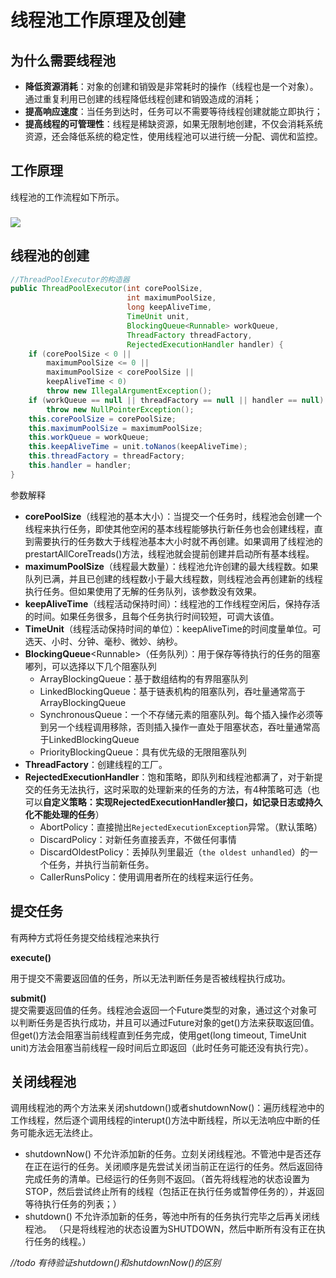 # 线程池工作原理及创建

## 为什么需要线程池

* **降低资源消耗**：对象的创建和销毁是非常耗时的操作（线程也是一个对象）。通过重复利用已创建的线程降低线程创建和销毁造成的消耗；
* **提高响应速度**：当任务到达时，任务可以不需要等待线程创建就能立即执行；
* **提高线程的可管理性**：线程是稀缺资源，如果无限制地创建，不仅会消耗系统资源，还会降低系统的稳定性，使用线程池可以进行统一分配、调优和监控。

## 工作原理

线程池的工作流程如下所示。

### ![](https://upload-images.jianshu.io/upload_images/1932449-7b4da1c878b378cb.png?imageMogr2/auto-orient/strip|imageView2/2/w/604/format/webp)

## 线程池的创建

```java
//ThreadPoolExecutor的构造器
public ThreadPoolExecutor(int corePoolSize,                                
                          int maximumPoolSize,                             
                          long keepAliveTime,                              
                          TimeUnit unit,                                   
                          BlockingQueue<Runnable> workQueue,               
                          ThreadFactory threadFactory,                     
                          RejectedExecutionHandler handler) {              
    if (corePoolSize < 0 ||                                                
        maximumPoolSize <= 0 ||                                            
        maximumPoolSize < corePoolSize ||                                  
        keepAliveTime < 0)                                                 
        throw new IllegalArgumentException();                              
    if (workQueue == null || threadFactory == null || handler == null)     
        throw new NullPointerException();                                  
    this.corePoolSize = corePoolSize;                                      
    this.maximumPoolSize = maximumPoolSize;                                
    this.workQueue = workQueue;                                            
    this.keepAliveTime = unit.toNanos(keepAliveTime);                      
    this.threadFactory = threadFactory;                                    
    this.handler = handler;                                                
}
```

参数解释

* **corePoolSize**（线程池的基本大小）：当提交一个任务时，线程池会创建一个线程来执行任务，即使其他空闲的基本线程能够执行新任务也会创建线程，直到需要执行的任务数大于线程池基本大小时就不再创建。如果调用了线程池的prestartAllCoreTreads\(\)方法，线程池就会提前创建并启动所有基本线程。
* **maximumPoolSize**（线程最大数量）：线程池允许创建的最大线程数。如果队列已满，并且已创建的线程数小于最大线程数，则线程池会再创建新的线程执行任务。但如果使用了无解的任务队列，该参数没有效果。
* **keepAliveTime**（线程活动保持时间）：线程池的工作线程空闲后，保持存活的时间。如果任务很多，且每个任务执行时间较短，可调大该值。
* **TimeUnit**（线程活动保持时间的单位）：keepAliveTime的时间度量单位。可选天、小时、分钟、毫秒、微妙、纳秒。
* **BlockingQueue**&lt;Runnable&gt;（任务队列）：用于保存等待执行的任务的阻塞嘟列，可以选择以下几个阻塞队列
  * ArrayBlockingQueue：基于数组结构的有界阻塞队列
  * LinkedBlockingQueue：基于链表机构的阻塞队列，吞吐量通常高于ArrayBlockingQueue
  * SynchronousQueue：一个不存储元素的阻塞队列。每个插入操作必须等到另一个线程调用移除，否则插入操作一直处于阻塞状态，吞吐量通常高于LinkedBlockingQueue
  * PriorityBlockingQueue：具有优先级的无限阻塞队列
* **ThreadFactory**：创建线程的工厂。
* **RejectedExecutionHandler**：饱和策略，即队列和线程池都满了，对于新提交的任务无法执行，这时采取的处理新来的任务的方法，有4种策略可选（也可以**自定义策略：实现RejectedExecutionHandler接口，如记录日志或持久化不能处理的任务**）
  * AbortPolicy：直接抛出`RejectedExecutionException`异常。（默认策略）
  * DiscardPolicy：对新任务直接丢弃，不做任何事情
  * DiscardOldestPolicy：丢掉队列里最近（`the oldest unhandled`）的一个任务，并执行当前新任务。
  * CallerRunsPolicy：使用调用者所在的线程来运行任务。

## 提交任务

有两种方式将任务提交给线程池来执行

**execute\(\)**

用于提交不需要返回值的任务，所以无法判断任务是否被线程执行成功。

**submit\(\)**  
提交需要返回值的任务。线程池会返回一个Future类型的对象，通过这个对象可以判断任务是否执行成功，并且可以通过Future对象的get\(\)方法来获取返回值。但get\(\)方法会阻塞当前线程直到任务完成，使用get\(long timeout, TimeUnit unit\)方法会阻塞当前线程一段时间后立即返回（此时任务可能还没有执行完）。

## **关闭线程池**

调用线程池的两个方法来关闭shutdown\(\)或者shutdownNow\(\)：遍历线程池中的工作线程，然后逐个调用线程的interupt\(\)方法中断线程，所以无法响应中断的任务可能永远无法终止。

* shutdownNow\(\) 不允许添加新的任务。立刻关闭线程池。不管池中是否还存在正在运行的任务。关闭顺序是先尝试关闭当前正在运行的任务。然后返回待完成任务的清单。已经运行的任务则不返回。（首先将线程池的状态设置为STOP，然后尝试终止所有的线程（包括正在执行任务或暂停任务的），并返回等待执行任务的列表；）
* shutdown\(\) 不允许添加新的任务，等池中所有的任务执行完毕之后再关闭线程池。 （只是将线程池的状态设置为SHUTDOWN，然后中断所有没有正在执行任务的线程。）

_//todo 有待验证shutdown\(\)和shutdownNow\(\)的区别_





























